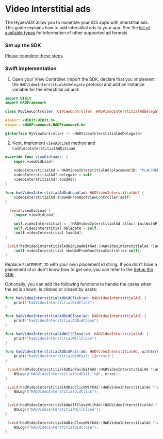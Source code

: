 # Video Interstitial ads


The HyperADX allow you to monetize your iOS apps with interstitial ads. This guide explains how to add interstitial ads to your app.
See the [list of available types](../README.md#ad-types) for information of other supported ad formats.

### Set up the SDK

[Please complete these steps](../README.md#set-up-the-sdk)

### Swift implementation

1. Open your View Controller. Import the SDK, declare that you implement the `HADVideoInterstitialAdDelegate` protocol and add an instance variable for the interstitial ad unit:

```swift
import UIKit
import HADFramework

class MyViewController: UIViewController, HADVideoInterstitialAdDelegate
```

```objective-c
#import <UIKit/UIKit.h>
#import <HADFramework/HADFramework.h>

@interface MyViewController () <HADVideoInterstitialAdDelegate>
```

2. Next, implement `viewDidLoad` method and `hadVideoInterstitialAdDidLoad`.

```swift
override func viewDidLoad() {
    super.viewDidLoad()
    
    videoInterstitialAd = HADVideoInterstitialAd(placementID: "PLACEMENT_ID")
    videoInterstitialAd?.delegate = self
    videoInterstitialAd?.loadAd()
}

func hadVideoInterstitialAdDidLoad(ad: HADVideoInterstitialAd) {
    videoInterstitialAd.showAdFromRootViewController(self)
}
```

```objective-c
- (void)viewDidLoad {
    [super viewDidLoad];

    self.videoInterstitial = [[HADVideoInterstitialAd alloc] initWithPlacementID:@"PLACEMENT_ID"];
    self.videoInterstitial.delegate = self;
    [self.videoInterstitial loadAd];
}

-(void)hadVideoInterstitialAdDidLoadWithAd:(HADVideoInterstitialAd *)ad{
    [self.videoInterstitial showAdFromRootViewController:self];
}
```

Replace `PLACEMENT_ID` with your own placement id string. If you don't have a placement id or don't know how to get one, you can refer to the [Setup the SDK](../README.md#set-up-the-sdk)

Optionally, you can add the following functions to handle the cases when the ad is shown, is clicked or closed by users:

```swift
func hadVideoInterstitialAdDidClick(ad: HADVideoInterstitialAd) {
    print("hadVideoInterstitialDidClick")
}

func hadVideoInterstitialAdDidClose(ad: HADVideoInterstitialAd) {
    print("hadVideoInterstitialAdDidClose")
}

func hadVideoInterstitialAdWillClose(ad: HADVideoInterstitialAd) {
    print("hadVideoInterstitialWillClose")
}

func hadVideoInterstitialAdDidFail(ad: HADVideoInterstitialAd, withError error: NSError?) {
    print("hadVideoInterstitialDidFail: \(error)")
}
```

```objective-c
-(void)hadVideoInterstitialAdDidFailWithAd:(HADVideoInterstitialAd *)ad withError:(NSError *)error{
    NSLog(@"HADVideoInterstitialDidFail: %@", error);
}

-(void)hadVideoInterstitialAdDidClickWithAd:(HADVideoInterstitialAd *)ad{
    NSLog(@"HADVideoInterstitialDidClick");
}

-(void)hadVideoInterstitialAdWillCloseWithAd:(HADVideoInterstitialAd *)ad{
    NSLog(@"HADVideoInterstitialWillClose");
}

-(void)hadVideoInterstitialAdDidCloseWithAd:(HADVideoInterstitialAd *)ad{
    NSLog(@"HADVideoInterstitialDidClose");
}

```
